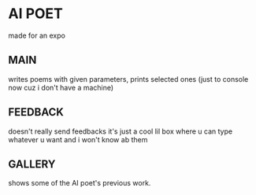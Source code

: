 # AI POET
made for an expo

## MAIN
writes poems with given parameters, prints selected ones (just to console now cuz i don't have a machine)

## FEEDBACK
doesn't really send feedbacks it's just a cool lil box where u can type whatever u want and i won't know ab them

## GALLERY
shows some of the AI poet's previous work.

